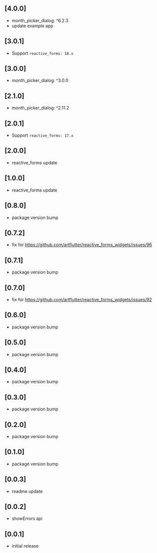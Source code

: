 ## [4.0.0]

* month_picker_dialog: ^6.2.3
* update example app

## [3.0.1]

* Support `reactive_forms: 18.x`

## [3.0.0]

* month_picker_dialog: ^3.0.0

## [2.1.0]

* month_picker_dialog: ^2.11.2

## [2.0.1]

* Support `reactive_forms: 17.x`

## [2.0.0]

* reactive_forms update

## [1.0.0]

* reactive_forms update

## [0.8.0]

* package version bump

## [0.7.2]

* fix for https://github.com/artflutter/reactive_forms_widgets/issues/96

## [0.7.1]

* package version bump

## [0.7.0]

* fix for https://github.com/artflutter/reactive_forms_widgets/issues/92

## [0.6.0]

* package version bump

## [0.5.0]

* package version bump

## [0.4.0]

* package version bump

## [0.3.0]

* package version bump

## [0.2.0]

* package version bump

## [0.1.0]

* package version bump

## [0.0.3]

* readme update

## [0.0.2]

* showErrors api

## [0.0.1]

* initial release